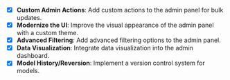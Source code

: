 - [x] **Custom Admin Actions**: Add custom actions to the admin panel for bulk updates.
- [x] **Modernize the UI**: Improve the visual appearance of the admin panel with a custom theme.
- [x] **Advanced Filtering**: Add advanced filtering options to the admin panel.
- [x] **Data Visualization**: Integrate data visualization into the admin dashboard.
- [x] **Model History/Reversion**: Implement a version control system for models.